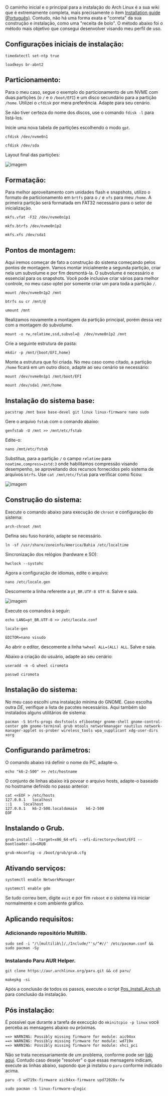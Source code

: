 O caminho inicial e o principal para a instalação do Arch Linux é a sua wiki que é extremamente completa, mais precisamente o item [Installation guide (Português)](https://wiki.archlinux.org/title/Installation_guide_(Portugu%C3%AAs)). Contudo, não há uma forma exata e "correta" da sua construção e instalação, como uma "receita de bolo". O método abaixo foi o método mais objetivo que consegui desenvolver visando meu perfil de uso.
## Configurações iniciais de instalação:

```
timedatectl set-ntp true
```
```
loadkeys br-abnt2
```

## Particionamento:

Para o meu caso, segue o exemplo do particionamento de um NVME com duas partições (o `/` e o `/boot/EFI`) e um disco secundário para a partição `/home`. Utilizei o `cfdisk` por mera preferência. Adapte para seu cenário.

Se não tiver certeza do nome dos discos, use o comando `fdisk -l` para listá-los.

Inicie uma nova tabela de partições escolhendo o modo `gpt`.

```
cfdisk /dev/nvme0n1
```
```
cfdisk /dev/sda
```

Layout final das partições:

![imagem](/assets/arch-install1.png)
## Formatação:

Para melhor aproveitamento com unidades flash e snapshots, utilizo o formato de particionamento em `brtfs` para o `/` e `xfs` para meu `/home`. A primeira partição será formatada em FAT32 necessário para o setor de inicialização.

```
mkfs.vfat -F32 /dev/nvme0n1p1
```
```
mkfs.btrfs /dev/nvme0n1p2
```
```
mkfs.xfs /dev/sda1
```

## Pontos de montagem:

Aqui iremos começar de fato a construção do sistema começando pelos pontos de montagem. Vamos montar inicialmente a segunda partição, criar nela um subvolume e por fim desmontá-la. O subvolume é necessário e essencial para os snapshots. Você pode inclusive criar vários para melhor controle, no meu caso optei por somente criar um para toda a partição `/`.

```
mount /dev/nvme0n1p2 /mnt
```
```
btrfs su cr /mnt/@
```
```
umount /mnt
```

Realizamos novamente a montagem da partição principal, porém dessa vez com a montagem do subvolume.

```
mount -o rw,relatime,ssd,subvol=@  /dev/nvme0n1p2 /mnt
```

Crie a seguinte estrutura de pasta:

```
mkdir -p /mnt/{boot/EFI,home}
```
Monte a estrutura que foi criada. No meu caso como citado, a partição `/home` ficará em um outro disco, adapte ao seu cenário se necessário:

```
mount /dev/nvme0n1p1 /mnt/boot/EFI
```
```
mount /dev/sda1 /mnt/home
```

## Instalação do sistema base:

```
pacstrap /mnt base base-devel git linux linux-firmware nano sudo
```

Gere o arquivo `fstab` com o comando abaixo:

```
genfstab -U /mnt >> /mnt/etc/fstab
```

Edite-o:

```
nano /mnt/etc/fstab
```

Substitua, para a partição `/` o campo `relatime` para `noatime,compress=zstd:3` onde habilitamos compressão visando desempenho, se aproveitando dos recursos fornecidos pelo sistema de arquivos `btrfs`. Use `cat /mnt/etc/fstab` para verificar como ficou:

![imagem](/assets/arch-install2.png)

## Construção do sistema:

Execute o comando abaixo para execução de `chroot` e configuração do sistema:

```
arch-chroot /mnt
```

Defina seu fuso horário, adapte se necessário.

```
ln -sf /usr/share/zoneinfo/America/Bahia /etc/localtime
```

Sincronização dos relógios (hardware e SO):

```
hwclock --systohc
```

Agora a configuração de idiomas, edite o arquivo:

```
nano /etc/locale.gen
```

Descomente a linha referente a `pt_BR.UTF-8 UTF-8`. Salve e saia.

![imagem](/assets/arch-install3.png)

Execute os comandos à seguir:

```
echo LANG=pt_BR.UTF-8 >> /etc/locale.conf
```
```
locale-gen
```
```
EDITOR=nano visudo
```

Ao abrir o editor, descomente a linha `%wheel ALL=(ALL) ALL`. Salve e saia.

Abaixo a criação do usuário, adapte ao seu cenário:

```
useradd -m -G wheel ciromota
```

```
passwd ciromota
```
## Instalação do sistema:

No meu caso escolhi uma instalação mínima do GNOME. Caso escolha outra _DE_, verifique a lista de pacotes necessários. Aqui também são instalados alguns utilitários de sistema:

```
pacman -S btrfs-progs dosfstools efibootmgr gnome-shell gnome-control-center gdm gnome-terminal grub mtools networkmanager nautilus network-manager-applet os-prober wireless_tools wpa_supplicant xdg-user-dirs xorg
```
## Configurando parâmetros:

O comando abaixo irá definir o nome do PC, adapte-o.

```
echo "k6-2-500" >> /etc/hostname
```
O conjunto de linhas abaixo irá povoar o arquivo hosts, adapte-o baseado no hostname definido no passo anterior:

```
cat <<EOF > /etc/hosts
127.0.0.1	localhost
::1		localhost
127.0.0.1	k6-2-500.localdomain	k6-2-500
EOF
```

## Instalando o Grub.
```
grub-install --target=x86_64-efi --efi-directory=/boot/EFI --bootloader-id=GRUB
```
```
grub-mkconfig -o /boot/grub/grub.cfg
```

## Ativando serviços:
```
systemctl enable NetworkManager
```
```
systemctl enable gdm
```

Se tudo correu bem, digite `exit` e por fim `reboot` e o sistema irá iniciar normalmente e com ambiente gráfico.

## Aplicando requisitos:
### Adicionando repositório Multilib.
```
sudo sed -i "/\[multilib\]/,/Include/"'s/^#//' /etc/pacman.conf && sudo pacman -Sy
```
### Instalando Paru AUR Helper.
```
git clone https://aur.archlinux.org/paru.git && cd paru/ 
```
```
makepkg -si
```

Após a conclusão de todos os passos, execute o script [Pos_Install_Arch.sh](/Pos_Install_Arch.sh) para conclusão da instalação.

## Pós instalação:

É possível que durante a tarefa de execução do `mkinitcpio -p linux` você perceba as mensagens abaixo ou próximas. 

```
==> WARNING: Possibly missing firmware for module: aic94xx
==> WARNING: Possibly missing firmware for module: wd719x
==> WARNING: Possibly missing firmware for module: xhci_pci
```

Não se trata necessariamente de um problema, conforme pode ser [lido aqui](https://lists.archlinux.org/pipermail/arch-dev-public/2013-May/024864.html). Contudo caso deseje "resolver" o que essas mensagens indicam, execute as linhas abaixo, supondo que já instalou o `paru` conforme indicado acima.

```
paru -S wd719x-firmware aic94xx-firmware upd72020x-fw
```
```
sudo pacman -S linux-firmware-qlogic
```